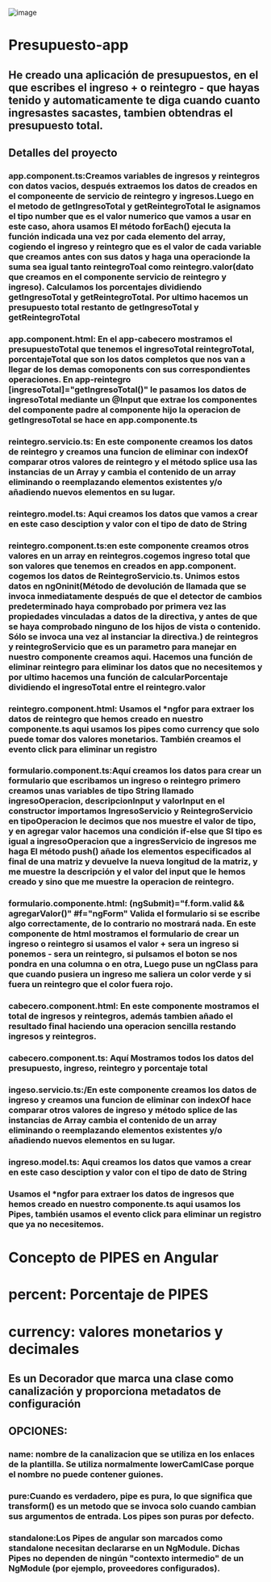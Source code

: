 ![image](https://github.com/Silkaleex/presupuesto-app/assets/82760991/6c7076f3-edac-4071-b19d-a9b0236c3b20)

# Presupuesto-app
## He creado una aplicación de presupuestos, en el que escribes el ingreso + o reintegro - que hayas tenido y automaticamente te diga cuando cuanto ingresastes sacastes, tambien obtendras el presupuesto total.
## Detalles del proyecto

### app.component.ts:Creamos variables de ingresos y reintegros con datos vacios, después extraemos los datos de creados en el componeente de servicio de reintegro y ingresos.Luego en el metodo de getIngresoTotal y getReintegroTotal le asignamos el tipo number que es el valor numerico que vamos a usar en este caso, ahora usamos El método forEach() ejecuta la función indicada una vez por cada elemento del array, cogiendo el ingreso y reintegro que es el valor de cada variable que creamos antes con sus datos y haga una operacionde la suma sea igual tanto reintegroToal como reintegro.valor(dato que creamos en el componente  servicio de reintegro y ingreso). Calculamos los porcentajes  dividiendo getIngresoTotal y getReintegroTotal. Por ultimo hacemos un presupuesto total restanto de getIngresoTotal y getReintegroTotal

### app.component.html: En el app-cabecero mostramos el presupuestoTotal que tenemos el ingresoTotal reintegroTotal, porcentajeTotal que son los datos completos que nos van a llegar de los demas comoponents con sus correspondientes operaciones. En app-reintegro [ingresoTotal]="getIngresoTotal()" le pasamos los datos de ingresoTotal mediante un @Input que extrae los componentes del componente padre al componente hijo la operacion de getIngresoTotal se hace en app.componente.ts

### reintegro.servicio.ts: En este componente creamos los datos de reintegro y creamos una funcion de eliminar con indexOf comparar otros valores de reintegro y el método splice usa las instancias de un Array y cambia el contenido de un array eliminando o reemplazando elementos existentes y/o añadiendo nuevos elementos en su lugar.

### reintegro.model.ts: Aqui creamos los datos que vamos a crear en este caso desciption y valor con el tipo de dato de String

### reintegro.component.ts:en este componente creamos otros valores en un array en reintegros.cogemos ingreso total que son valores que tenemos en creados en app.component. cogemos los datos de ReintegroServicio.ts. Unimos estos datos en ngOninit(Método de devolución de llamada que se invoca inmediatamente después de que el detector de cambios predeterminado haya comprobado por primera vez las propiedades vinculadas a datos de la directiva, y antes de que se haya comprobado ninguno de los hijos de vista o contenido. Sólo se invoca una vez al instanciar la directiva.) de reintegros y reintegroServicio que es un parametro para manejar en nuestro componente creamos aqui. Hacemos una función de eliminar reintegro para eliminar los datos que no necesitemos y por ultimo hacemos una función de calcularPorcentaje dividiendo el ingresoTotal entre el reintegro.valor

### reintegro.component.html: Usamos el *ngfor para extraer los datos de reintegro que hemos creado en nuestro componente.ts aqui usamos los pipes como currency que solo puede tomar dos valores monetarios. También creamos el evento click para eliminar un registro 

### formulario.component.ts:Aquí creamos los datos para crear un formulario que escribamos un ingreso o reintegro primero creamos unas variables de tipo String llamado ingresoOperacion, descripcionInput y valorInput en el constructor importamos IngresoServicio y ReintegroServicio en tipoOperacion  le decimos que nos muestre el valor de tipo, y en agregar valor hacemos  una condición if-else que SI tipo es igual a ingresoOperacion que a ingresServicio de ingresos me haga El método push() añade los elementos especificados al final de una matriz y devuelve la nueva longitud de la matriz, y me muestre la descripción y el valor del input que le hemos creado y sino que me muestre la operacion de reintegro.

### formulario.componente.html: (ngSubmit)="f.form.valid && agregarValor()" #f="ngForm" Valida el formulario si se escribe algo correctamente, de lo contrario no mostrará nada. En este componente de html mostramos el formulario de crear un ingreso o reintegro si usamos el valor + sera un ingreso si ponemos - sera un reintegro, si pulsamos el boton se nos pondra en una columna o en otra, Luego puse un ngClass para que cuando pusiera un ingreso me saliera un color verde y si fuera un reintegro que el color fuera rojo.

### cabecero.component.html: En este componente mostramos el total de ingresos y reintegros, además tambien añado el resultado final haciendo una operacion sencilla restando ingresos y reintegros.

### cabecero.component.ts: Aquí Mostramos todos los datos del presupuesto, ingreso, reintegro y porcentaje total 

### ingeso.servicio.ts:/En este componente creamos los datos de ingreso y creamos una funcion de eliminar con indexOf hace comparar otros valores de ingreso y  método splice de las instancias de Array cambia el contenido de un array eliminando o reemplazando elementos existentes y/o añadiendo nuevos elementos en su lugar.

### ingreso.model.ts: Aqui creamos los datos que vamos a crear en este caso desciption y valor con el tipo de dato de String

### Usamos el *ngfor para extraer los datos de ingresos que hemos creado en nuestro componente.ts aqui usamos los Pipes, también usamos el evento click para eliminar un registro que ya no necesitemos.

# Concepto de PIPES en Angular
  # percent: Porcentaje de PIPES
  # currency: valores monetarios y decimales 
## Es un Decorador que marca una clase como canalización y proporciona metadatos de configuración
## OPCIONES:
### name: nombre de la canalizacion que se utiliza en los enlaces de la plantilla. Se utiliza normalmente lowerCamlCase porque el nombre no puede contener guiones.
### pure:Cuando es verdadero, pipe es pura, lo que significa que transform() es un metodo que se invoca solo cuando cambian sus argumentos de entrada. Los pipes son puras por defecto.
### standalone:Los Pipes de angular son marcados como standalone necesitan declararse en un NgModule. Dichas Pipes no dependen de ningún "contexto intermedio" de un NgModule (por ejemplo, proveedores configurados).
